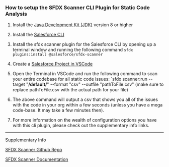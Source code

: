 ### How to setup the SFDX Scanner CLI Plugin for Static Code Analysis

1) Install the [Java Development Kit (JDK)](https://www.oracle.com/java/technologies/javase-downloads.html) version 8 or higher

2) Install the [Salesforce CLI](https://developer.salesforce.com/tools/sfdxcli)

3) Install the sfdx scanner plugin for the Salesforce CLI by opening up a terminal window and running the following command `sfdx plugins:install @salesforce/sfdx-scanner`

4) Create a [Salesforce Project in VSCode](https://github.com/Coding-With-The-Force/SalesforceBestPractices/wiki/How-to-Setup-a-Salesforce-VSCode-Project-(Org-Development-Model))

5) Open the Terminal in VSCode and run the following command to scan your entire codebase for all static code issues: `sfdx scanner:run --target "**/default/**" --format "csv" --outfile "pathToFile.csv" (make sure to replace pathToFile.csv with the actual path for your file)

6) The above command will output a csv that shows you all of the issues with the code in your org within a few seconds (unless you have a mega code-base. It may take a few minutes then).

7) For more information on the wealth of configuration options you have with this cli plugin, please check out the supplementary info links.

***
Supplementary Info

[SFDX Scanner Github Repo](https://github.com/forcedotcom/sfdx-scanner)

[SFDX Scanner Documentation](https://forcedotcom.github.io/sfdx-scanner/)